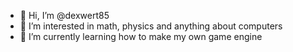 - 👋 Hi, I’m @dexwert85
- 👀 I’m interested in math, physics and anything about computers
- 🌱 I’m currently learning how to make my own game engine
